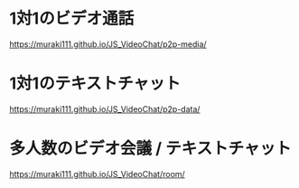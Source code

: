 # 1対1のビデオ通話
https://muraki111.github.io/JS_VideoChat/p2p-media/

# 1対1のテキストチャット
https://muraki111.github.io/JS_VideoChat/p2p-data/

# 多人数のビデオ会議 / テキストチャット
https://muraki111.github.io/JS_VideoChat/room/
